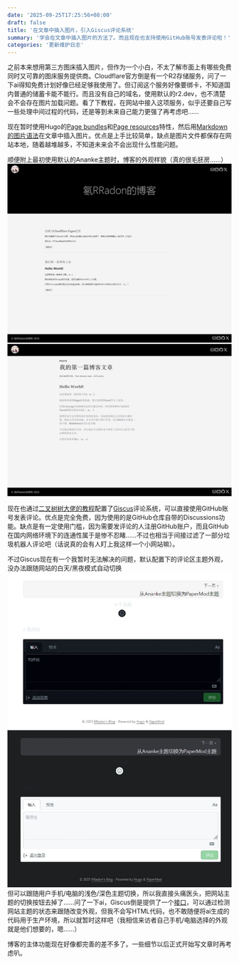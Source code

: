 ```yaml
---
date: '2025-09-25T17:25:56+08:00'
draft: false
title: '在文章中插入图片，引入Giscus评论系统'
summary: '学会在文章中插入图片的方法了。而且现在也支持使用GitHub账号发表评论啦！'
categories: '更新维护日志'
---
```

之前本来想用第三方图床插入图片，但作为一个小白，不太了解市面上有哪些免费同时又可靠的图床服务提供商。Cloudflare官方倒是有一个R2存储服务，问了一下ai得知免费计划好像已经足够我使用了。但订阅这个服务好像要绑卡，不知道国内普通的储蓄卡能不能行。而且没有自己的域名，使用默认的r2.dev，也不清楚会不会存在图片加载问题。看了下教程，在网站中接入这项服务，似乎还要自己写一些处理中间过程的代码，还是等到未来自己能力更强了再考虑吧……


现在暂时使用Hugo的[Page bundles](https://gohugo.io/content-management/page-bundles/)和[Page resources](https://gohugo.io/content-management/page-resources/)特性，然后用[Markdown的图片语法](https://www.runoob.com/markdown/md-image.html)在文章中插入图片。优点是上手比较简单，缺点是图片文件都保存在网站本地，随着越堆越多，不知道未来会不会出现什么性能问题。


顺便附上最初使用默认的Ananke主题时，博客的外观样貌（真的很毛胚房……）
![Ananke主题博客1](./old1.webp "Ananke主题博客1")
![Ananke主题博客2](./old2.webp "Ananke主题博客2")


现在也通过[二叉树树大佬的教程](https://2x.nz/posts/giscus-akismet)配置了[Giscus](https://giscus.app)评论系统，可以直接使用GitHub账号发表评论。优点是完全免费，因为使用的是GitHub仓库自带的Discussions功能。缺点是有一定使用门槛，因为需要发评论的人注册GitHub账户，而且GitHub在国内网络环境下的连通性属于是惨不忍睹……不过也相当于间接过滤了一部分垃圾机器人评论吧（话说真的会有人盯上我这样一个小网站嘛）。


不过Giscus现在有一个我暂时无法解决的问题，默认配置下的评论区主题外观，没办法跟随网站的白天/黑夜模式自动切换
![评论区外观1](./comment1.webp "评论区外观1")
![评论区外观2](./comment2.webp "评论区外观2")
但可以跟随用户手机/电脑的浅色/深色主题切换，所以我直接头痛医头，把网站主题的切换按钮去掉了……问了一下ai，Giscus倒是提供了一个[接口](https://github.com/giscus/giscus/blob/main/ADVANCED-USAGE.md#isetconfigmessage)，可以通过检测网站主题的状态来跟随改变外观，但我不会写HTML代码，也不敢随便将ai生成的代码用于生产环境，所以就暂时这样吧（我相信来访者自己手机/电脑选择的外观就是他们想要的，嗯……）


博客的主体功能现在好像都完善的差不多了。一些细节以后正式开始写文章时再考虑叭。